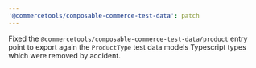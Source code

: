 ```yaml
---
'@commercetools/composable-commerce-test-data': patch
---
```


Fixed the `@commercetools/composable-commerce-test-data/product` entry point to export again the `ProductType` test data models Typescript types which were removed by accident.
